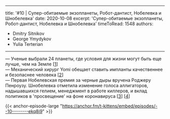 
---
title: '#10 | Супер-обитаемые экзопланеты, Робот-дантист, Нобелевка и Шнобелевка'
date: 2020-10-08
excerpt: 'Супер-обитаемые экзопланеты, Робот-дантист, Нобелевка и Шнобелевка'
timeToRead: 1548
authors:
  - Dmitry Sitnikov
  - George Ymydykov
  - Yulia Terterian
---

— Ученые выбрали 24 планеты, где условия для жизни могут быть еще лучше, чем на Земле [[1](http://www.sci-news.com/astronomy/superhabitable-exoplanets-08919.html)]<br/>
— Механический хирург Yomi обещает ставить импланты качественнее и безопаснее человека [[2](https://techcrunch.com/2020/10/08/neocis-the-maker-of-dental-surgery-robots-roots-out-another-72-million/)]<br/>
— Первая Нобелевская премия за черные дыры вручена Роджеру Пенроузу. Шнобелевка отметила изменение голоса аллигаторов, надышавшихся гелием, менеджмент в работе киллеров, и вклад политиков в 'просвещение' на фоне коронавируса [[3](https://www.improbable.com/ig-about/winners/#ig2020)] [[4](https://www.cnn.com/2020/10/06/world/nobel-prize-2020-winner-physics-scn-intl/index.html)]

{{< anchor-episode-large "https://anchor.fm/t-kittens/embed/episodes/--10--------ekq8i9" >}}

